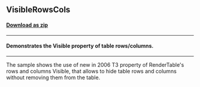 ## VisibleRowsCols
#### [Download as zip](https://minhaskamal.github.io/DownGit/#/home?url=https://github.com/GrapeCity/ComponentOne-WinForms-Samples/tree/master/NetFramework\Reports\C1Preview\VB\VisibleRowsCols)
____
#### Demonstrates the Visible property of table rows/columns.
____
The sample shows the use of new in 2006 T3 property of RenderTable's rows and columns Visible, that allows to hide table rows and columns without removing them from the table. 